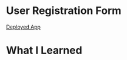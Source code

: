 # User Registration Form

[Deployed App](https://steven-user-register.herokuapp.com/)

# What I Learned


